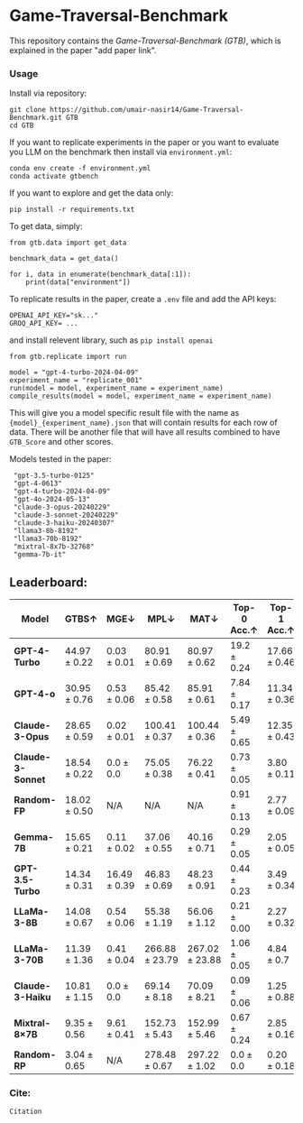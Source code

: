 # Game-Traversal-Benchmark

This repository contains the _Game-Traversal-Benchmark (GTB)_, which is explained in the paper "add paper link".


### Usage

Install via repository:

```
git clone https://github.com/umair-nasir14/Game-Traversal-Benchmark.git GTB
cd GTB
```

If you want to replicate experiments in the paper or you want to evaluate you LLM on the benchmark then install via `environment.yml`:

```
conda env create -f environment.yml
conda activate gtbench
```

If you want to explore and get the data only:

```
pip install -r requirements.txt
```

To get data, simply:

```
from gtb.data import get_data

benchmark_data = get_data()

for i, data in enumerate(benchmark_data[:1]):
    print(data["environment"])
```

To replicate results in the paper, create a `.env` file and add the API keys:

```
OPENAI_API_KEY="sk..."
GROQ_API_KEY= ...
```

and install relevent library, such as `pip install openai`

```
from gtb.replicate import run 

model = "gpt-4-turbo-2024-04-09"
experiment_name = "replicate_001"
run(model = model, experiment_name = experiment_name)
compile_results(model = model, experiment_name = experiment_name)
```

This will give you a model specific result file with the name as `{model}_{experiment_name}.json` that will contain results for each row of data. There will be another file that will have all results combined to have `GTB_Score` and other scores. 

Models tested in the paper:

```
 "gpt-3.5-turbo-0125"
 "gpt-4-0613"
 "gpt-4-turbo-2024-04-09"
 "gpt-4o-2024-05-13"
 "claude-3-opus-20240229"
 "claude-3-sonnet-20240229"
 "claude-3-haiku-20240307"
 "llama3-8b-8192"
 "llama3-70b-8192"
 "mixtral-8x7b-32768"
 "gemma-7b-it"
```

## Leaderboard:

| **Model**               | **GTBS$\uparrow$** | **MGE$\downarrow$** | **MPL$\downarrow$** | **MAT$\downarrow$** | **Top-0 Acc.$\uparrow$** | **Top-1 Acc.$\uparrow$** | **Top-5 Acc.$\uparrow$** |
|-------------------------|--------------------|---------------------|---------------------|---------------------|--------------------------|--------------------------|--------------------------|
| **GPT-4-Turbo**         | $44.97 \pm 0.22$   | $0.03 \pm 0.01$     | $80.91 \pm 0.69$    | $80.97 \pm 0.62$    | $19.2\pm0.24$            | $17.66 \pm 0.46$         | $23.05 \pm 1.03$         |
| **GPT-4-o**             | $30.95 \pm 0.76$   | $0.53 \pm 0.06$     | $85.42 \pm 0.58$    | $85.91 \pm 0.61$    | $7.84 \pm 0.17$          | $11.34 \pm 0.36$         | $18.99 \pm 0.45$         |
| **Claude-3-Opus**       | $28.65 \pm 0.59$   | $0.02 \pm 0.01$     | $100.41 \pm 0.37$   | $100.44 \pm 0.36$   | $5.49 \pm 0.65$          | $12.35 \pm 0.43$         | $22.72 \pm 0.09$         |
| **Claude-3-Sonnet**     | $18.54 \pm 0.22$   | $0.0 \pm 0.0$       | $75.05 \pm 0.38$    | $76.22 \pm 0.41$    | $0.73 \pm 0.05$          | $3.80 \pm 0.11$          | $13.64 \pm 0.31$         |
| **Random-FP**           | $18.02 \pm 0.50$   | N/A                 | N/A                 | N/A                 | $0.91 \pm 0.13$          | $2.77 \pm 0.09$          | $12.41 \pm 0.27$         |
| **Gemma-7B**            | $15.65 \pm 0.21$   | $0.11 \pm 0.02$     | $37.06 \pm 0.55$    | $40.16 \pm 0.71$    | $0.29 \pm 0.05$          | $2.05 \pm 0.05$          | $10.95 \pm 1.41$         |
| **GPT-3.5-Turbo**       | $14.34 \pm 0.31$   | $16.49 \pm 0.39$    | $46.83 \pm 0.69$    | $48.23 \pm 0.91$    | $0.44 \pm 0.23$          | $3.49 \pm 0.34$          | $11.88 \pm 0.31$         |
| **LLaMa-3-8B**          | $14.08 \pm 0.67$   | $0.54 \pm 0.06$     | $55.38 \pm 1.19$    | $56.06 \pm 1.12$    | $0.21 \pm 0.00$          | $2.27 \pm 0.32$          | $8.54 \pm 0.53$          |
| **LLaMa-3-70B**         | $11.39 \pm 1.36$   | $0.41 \pm 0.04$     | $266.88 \pm 23.79$  | $267.02 \pm 23.88$  | $1.06 \pm 0.05$          | $4.84 \pm 0.7$           | $16.63 \pm 0.96$         |
| **Claude-3-Haiku**      | $10.81 \pm 1.15$   | $0.0 \pm 0.0$       | $69.14 \pm 8.18$    | $70.09 \pm 8.21$    | $0.09 \pm 0.06$          | $1.25 \pm 0.88$          | $7.32 \pm 1.96$          |
| **Mixtral-8$\times$7B** | $9.35 \pm 0.56$    | $9.61 \pm 0.41$     | $152.73 \pm 5.43$   | $152.99 \pm 5.46$   | $0.67 \pm 0.24$          | $2.85 \pm 0.16$          | $10.19 \pm 0.19$         |
| **Random-RP**           | $3.04 \pm 0.65$    | N/A                 | $278.48 \pm 0.67$   | $297.22 \pm 1.02$   | $0.0 \pm 0.0$            | $0.20 \pm 0.18$          | $15.37 \pm 2.26$         |


### Cite:

```
Citation
```
